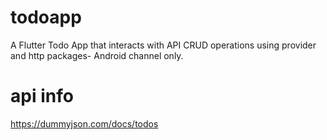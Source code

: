 # todoapp

A Flutter Todo App that interacts with API CRUD operations using provider and http packages- Android channel only.

# api info
https://dummyjson.com/docs/todos

